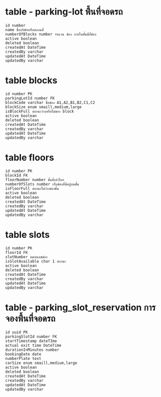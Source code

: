 # table - parking-lot พื้นที่จอดรถ

    id number
    name ชื่อบริษัทหรือสถานที่
    numberOfBlocks number จำนวน ช่อง ภายในชั้นมีกี่ช่อง
    active boolean
    deleted boolean
    createdAt DateTime
    createdBy varchar
    updatedAt DateTime
    updatedBy varchar

# table blocks

    id number PK
    parkingLotId number FK
    blockCode varchar ชื่อช่อง A1,A2,B1,B2,C1,C2
    blockSize enum smaill,medium,large
    isBlockFull สถานะว่างหรือไม่ของ block
    active boolean
    deleted boolean
    createdAt DateTime
    createdBy varchar
    updatedAt DateTime
    updatedBy varchar

# table floors

    id number PK
    blockId FK
    floorNumber number ชั้นที่เท่าไหร
    numberOfSlots number เก็บช่องที่มีอยู่บนชั้น
    isFloorFull สถานะไม่ว่างของชั้น
    active boolean
    deleted boolean
    createdAt DateTime
    createdBy varchar
    updatedAt DateTime
    updatedBy varchar

# table slots

    id number PK
    floorId FK
    slotNumber หมายเลขช่อง
    isSlotAvailable char 1 สถานะ
    active boolean
    deleted boolean
    createdAt DateTime
    createdBy varchar
    updatedAt DateTime
    updatedBy varchar

# table - parking_slot_reservation การจองพื้นที่จอดรถ

    id uuid PK
    parkingSlotId number FK
    startTimestamp dateTIme
    actual exit time DateTime
    durationInMinutes number
    bookingDate date
    numberPlate text
    carSize enum smaill,medium,large
    active boolean
    deleted boolean
    createdAt DateTime
    createdBy varchar
    updatedAt DateTime
    updatedBy varchar
